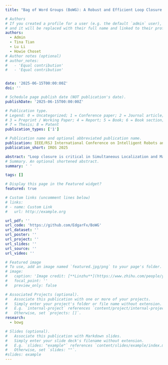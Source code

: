 ```yaml
---
title: "Bag of Word Groups (BoWG): A Robust and Efficient Loop Closure Detection Method Under Perceptual Aliasing"

# Authors
# If you created a profile for a user (e.g. the default `admin` user), write the username (folder name) here
# and it will be replaced with their full name and linked to their profile.
authors:
  - Admin
  - Tina Tian
  - Lu Li
  - Howie Choset
# Author notes (optional)
# author_notes:
#   - 'Equal contribution'
#   - 'Equal contribution'


date: '2025-06-15T00:00:00Z'
doi: ''

# Schedule page publish date (NOT publication's date).
publishDate: '2025-06-15T00:00:00Z'

# Publication type.
# Legend: 0 = Uncategorized; 1 = Conference paper; 2 = Journal article;
# 3 = Preprint / Working Paper; 4 = Report; 5 = Book; 6 = Book section;
# 7 = Thesis; 8 = Patent
publication_types: ['1']

# Publication name and optional abbreviated publication name.
publication: IEEE/RSJ International Conference on Intelligent Robots and Systems (IROS) 2025
publication_short: IROS 2025

abstract: "Loop closure is critical in Simultaneous Localization and Mapping (SLAM) systems to reduce accumulative drift and ensure global mapping consistency. However, conventional methods struggle in perceptually aliased environments, such as narrow pipes, due to vector quantization, feature sparsity, and repetitive textures, while existing solutions often incur high computational costs. This paper presents Bag-of-Word-Groups (BoWG), a novel loop closure detection method that achieves superior precision-recall, robustness, and computational efficiency. The core innovation lies in the introduction of word groups, which captures the spatial co-occurrence and proximity of visual words to construct an online dictionary. Additionally, drawing inspiration from probabilistic transition models, we incorporate temporal consistency directly into similarity computation with an adaptive scheme, substantially improving precision-recall performance. The method is further strengthened by a feature distribution analysis module and dedicated post-verification mechanisms. To evaluate the effectiveness of our method, we conduct experiments on both public datasets and a confined-pipe dataset we constructed. Results demonstrate that BoWG surpasses state-of-the-art methods—including both traditional and learning-based approaches—in terms of precision-recall and computational efficiency. Our approach also exhibits excellent scalability, achieving an average processing time of 16 ms per image across 17,565 images in the Bicocca25b dataset. The source code is available at: https://github.com/EdgarFx/BoWG."
# Summary. An optional shortened abstract.
summary: ' '

tags: []

# Display this page in the Featured widget?
featured: true

# Custom links (uncomment lines below)
# links:
# - name: Custom Link
#   url: http://example.org

url_pdf: ''
url_code: 'https://github.com/EdgarFx/BoWG'
url_dataset: ''
url_poster: ''
url_project: ''
url_slides: ''
url_source: ''
url_video: ''

# Featured image
# To use, add an image named `featured.jpg/png` to your page's folder.
# image:
#   caption: 'Image credit: [**Linzhu**](https://www.zhihu.com/people/yuexiaozhu)'
#   focal_point: ''
#   preview_only: false

# Associated Projects (optional).
#   Associate this publication with one or more of your projects.
#   Simply enter your project's folder or file name without extension.
#   E.g. `internal-project` references `content/project/internal-project/index.md`.
#   Otherwise, set `projects: []`.
research:
  - bowg

# Slides (optional).
#   Associate this publication with Markdown slides.
#   Simply enter your slide deck's filename without extension.
#   E.g. `slides: "example"` references `content/slides/example/index.md`.
#   Otherwise, set `slides: ""`.
#slides: example
---
```

